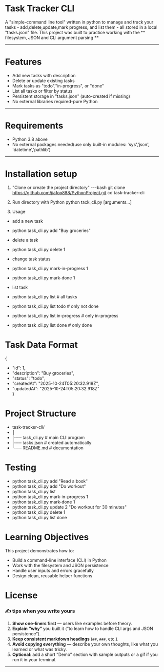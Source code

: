 # Task Tracker CLI

A "simple-command line tool" written in python to manage and track your tasks - add,delete,update,mark progress, and list them - all stored in a local "tasks.json" file.
This project was built to practice working with the ** filesystem, JSON and CLI argument parsing **

-------
# Features
- Add new tasks with description
- Delete or update existing tasks
- Mark tasks as "todo","in-progress", or "done"
- List all tasks or filter by status
- Persistent storage in "tasks.json" (auto-created if missing)
- No external libraries required-pure Python

--------
# Requirements
- Python 3.8 above
- No external packages needed(use only built-in modules: 'sys','json', 'datetime','pathlib')

--------
# Installation setup
1. "Clone or create the project directory"
 ---bash
  git clone https://github.com/jiafoo888/PythonProject.git
  cd task-tracker-cli

2. Run directory with Python
python tack_cli.py <command> [arguments...]

3. Usage

- add a new task
- python task_cli.py add "Buy groceries"



- delete a task
- python task_cli.py delete 1


- change task status
- python task_cli.py mark-in-progress 1
- python task_cli.py mark-done 1


- list task
- python task_cli.py list              # all tasks
- python task_cli.py list todo         # only not done
- python task_cli.py list in-progress  # only in-progress
- python task_cli.py list done         # only done

# Task Data Format
{
-  "id": 1,
-  "description": "Buy groceries",
-  "status": "todo",
-  "createdAt": "2025-10-24T05:20:32.918Z",
- "updatedAt": "2025-10-24T05:20:32.918Z"  
}

# Project Structure
- task-tracker-cli/
- │
- ├── task_cli.py      # main CLI program
- ├── tasks.json       # created automatically
- └── README.md        # documentation

# Testing
- python task_cli.py add "Read a book"
- python task_cli.py add "Do workout"
- python task_cli.py list
- python task_cli.py mark-in-progress 1
- python task_cli.py mark-done 1
- python task_cli.py update 2 "Do workout for 30 minutes"
- python task_cli.py delete 1
- python task_cli.py list done

# Learning Objectives
This project demonstrates how to:
- Build a command-line interface (CLI) in Python
- Work with the filesystem and JSON persistence
- Handle user inputs and errors gracefully
- Design clean, reusable helper functions

# License
### ✍️ tips when you write yours

1. **Show one-liners first** — users like examples before theory.  
2. **Explain “why”** you built it (“to learn how to handle CLI args and JSON persistence”).  
3. **Keep consistent markdown headings** (`##`, `###`, etc.).  
4. **Avoid copying everything** — describe your own thoughts, like what you learned or what was tricky.  
5. **Optional**: add a short “Demo” section with sample outputs or a gif if you run it in your terminal.

---

